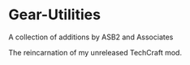 Gear-Utilities
==============

A collection of additions by ASB2 and Associates

The reincarnation of my unreleased TechCraft mod.